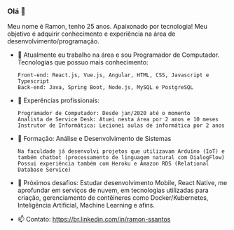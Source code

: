 ### Olá 👋

Meu nome é Ramon, tenho 25 anos.
Apaixonado por tecnologia! Meu objetivo é adquirir conhecimento e experiência na área de desenvolvimento/programação.

- 🔭 Atualmente eu trabalho na área e sou Programador de Computador. Tecnologias que possuo mais conhecimento:
  ```
  Front-end: React.js, Vue.js, Angular, HTML, CSS, Javascript e Typescript
  Back-end: Java, Spring Boot, Node.js, MySQL e PostgreSQL
  ```
  
- 🌱 Experências profissionais:
  ```
  Programador de Computador: Desde jan/2020 até o momento
  Analista de Service Desk: Atuei nesta área por 2 anos e 10 meses
  Instrutor de Informática: Lecionei aulas de informática por 2 anos
  ```
  
- 👯 Formação: Análise e Desenvolvimento de Sistemas
  ```
  Na faculdade já desenvolvi projetos que utilizavam Arduíno (IoT) e também chatbot (processamento de linguagem natural com DialogFlow)
  Possui experiência também com Heroku e Amazon RDS (Relational Database Service)
  ```
  
- 🚀 Próximos desafios: Estudar desenvolvimento Mobile, React Native, me aprofundar em serviços de nuvem, em tecnologias utilizadas para criação, gerenciamento de contêineres como Docker/Kubernetes, Inteligência Artificial, Machine Learning e afins.
  
- 📫 Contato: https://br.linkedin.com/in/ramon-ssantos
